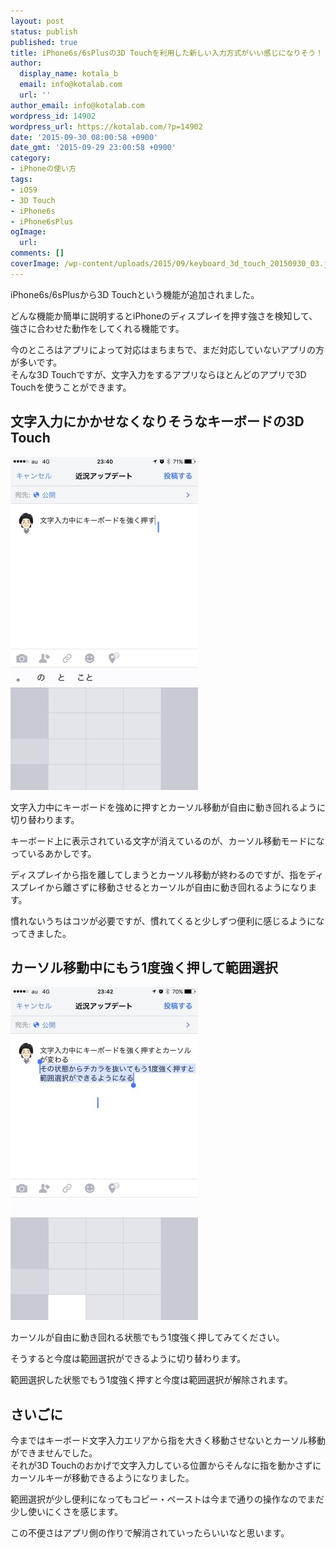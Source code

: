 ```yaml
---
layout: post
status: publish
published: true
title: iPhone6s/6sPlusの3D Touchを利用した新しい入力方式がいい感じになりそう！
author:
  display_name: kotala_b
  email: info@kotalab.com
  url: ''
author_email: info@kotalab.com
wordpress_id: 14902
wordpress_url: https://kotalab.com/?p=14902
date: '2015-09-30 08:00:58 +0900'
date_gmt: '2015-09-29 23:00:58 +0900'
category:
- iPhoneの使い方
tags:
- iOS9
- 3D Touch
- iPhone6s
- iPhone6sPlus
ogImage:
  url:
comments: []
coverImage: /wp-content/uploads/2015/09/keyboard_3d_touch_20150930_03.jpg
---
```

<p>iPhone6s/6sPlusから3D Touchという機能が追加されました。</p>
<p>どんな機能か簡単に説明するとiPhoneのディスプレイを押す強さを検知して、強さに合わせた動作をしてくれる機能です。</p>
<p>今のところはアプリによって対応はまちまちで、まだ対応していないアプリの方が多いです。<br />
そんな3D Touchですが、文字入力をするアプリならほとんどのアプリで3D Touchを使うことができます。</p>
<!--more-->
<h2>文字入力にかかせなくなりそうなキーボードの3D Touch</h2>
<p><img src="/wp-content/uploads/2015/09/keyboard_3d_touch_20150930_02-300x533.jpg" alt="keyboard_3d_touch_20150930_02.jpg" width="300" height="533" class="aligncenter size-medium wp-image-14900" /></p>
<p>文字入力中にキーボードを強めに押すとカーソル移動が自由に動き回れるように切り替わります。</p>
<p>キーボード上に表示されている文字が消えているのが、カーソル移動モードになっているあかしです。</p>
<p>ディスプレイから指を離してしまうとカーソル移動が終わるのですが、指をディスプレイから離さずに移動させるとカーソルが自由に動き回れるようになります。</p>
<p>慣れないうちはコツが必要ですが、慣れてくると少しずつ便利に感じるようになってきました。</p>
<h2>カーソル移動中にもう1度強く押して範囲選択</h2>
<p><img src="/wp-content/uploads/2015/09/keyboard_3d_touch_20150930_01-300x533.jpg" alt="keyboard_3d_touch_20150930_01.jpg" width="300" height="533" class="aligncenter size-medium wp-image-14901" /></p>
<p>カーソルが自由に動き回れる状態でもう1度強く押してみてください。</p>
<p>そうすると今度は範囲選択ができるように切り替わります。</p>
<p>範囲選択した状態でもう1度強く押すと今度は範囲選択が解除されます。</p>
<h2>さいごに</h2>
<p>今まではキーボード文字入力エリアから指を大きく移動させないとカーソル移動ができませんでした。<br />
それが3D Touchのおかげで文字入力している位置からそんなに指を動かさずにカーソルキーが移動できるようになりました。</p>
<p>範囲選択が少し便利になってもコピー・ペーストは今まで通りの操作なのでまだ少し使いにくさを感じます。</p>
<p>この不便さはアプリ側の作りで解消されていったらいいなと思います。</p>
